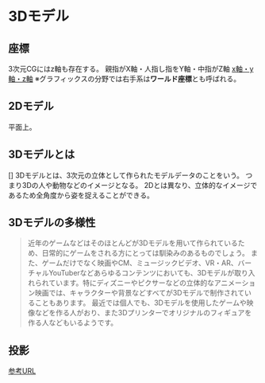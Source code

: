 # 3Dモデル

## 座標

3次元CGにはz軸も存在する。
親指がX軸・人指し指をY軸・中指がZ軸
[x軸・y軸・z軸](http://www.f.waseda.jp/moriya/PUBLIC_HTML/education/classes/infomath6/applet/fractal/coord/)
※グラフィックスの分野では右手系は**ワールド座標**とも呼ばれる。

## 2Dモデル

平面上。

## 3Dモデルとは

[]
3Dモデルとは、3次元の立体として作られたモデルデータのことをいう。
つまり3Dの人や動物などのイメージとなる。
2Dとは異なり、立体的なイメージであるため全角度から姿を捉えることができる。

## 3Dモデルの多様性

>近年のゲームなどはそのほとんどが3Dモデルを用いて作られているため、日常的にゲームをされる方にとっては馴染みのあるものでしょう。
>また、ゲームだけでなく映画やCM、ミュージックビデオ、VR・AR、バーチャルYouTuberなどあらゆるコンテンツにおいても、3Dモデルが取り入れられています。特にディズニーやピクサーなどの立体的なアニメーション映画では、キャラクターや背景などすべてが3Dモデルで制作されていることもあります。
>最近では個人でも、3Dモデルを使用したゲームや映像などを作る人がおり、また3Dプリンターでオリジナルのフィギュアを作る人などもいるようです。

## 投影

[参考URL](http://krlab.info.kochi-tech.ac.jp/~kurihara/lecture/cg/BlenderWeb_Sugiura/%E6%8A%95%E5%BD%B1.html)



